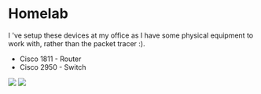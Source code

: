 # Homelab
I 've setup these devices at my office as I have some physical equipment to work with, rather than the packet tracer :).

* Cisco 1811 - Router
* Cisco 2950 - Switch

![](https://lh3.googleusercontent.com/mcJf8KlskHVZ2hojYu5kp_UTLI9LNfaFTWNobdnL8pQ7ApiyBx9Kl6OyPEtwWY9h6pE-8ZoBs0YiYva6TAL6LIw5S7_fVgqxtzmEbP-D3zUKLIszZIhHRcdA5DEIQ49mi1oWr_IjBmTSeir7_1I_gf5UxGIX0OMeaWuemG4pX-Fha1wB9v9PSSfOT6aY6qSYorLhNxY6bio_YA6szlrha83qlDO82L4gFaHHH9TXlVuZJWCRtPz2vznANX-BLqlIJ3vQQLFzvFa5d8ZDN_u06W6i_EjOkj7Cl5IgsH8uO3sJ8KxTwyVeDFS9lSHm7RlkwT6n1A-ebm5y5ZADKqMgy0Iu6DoOzVqkexKNVIFCmpSUivo0NHZfD5zUsRQMNflsEanILPxzX-jkSyfa_GPME97fdU8-mZjKVdIMVrxDorh_aPwv1zG4wMDaIV0PwN0Dp25Iua02RXGEgN1WChZd4Z5UXs4eOBu4vyxBKXV4vXQ3zipmegJcD-wvu4dDAuuHbb0tOop-aNG8WDXtfi94kWDUMWAKaGf8IIo3kkY79jIM9FpnzwpKfLBY-yZB3lsTetkxUi_RvFaixHTGbWtRHvPMj3Ir1DqRC30o6KEer5SjKHk40oXY3KUnrxVyCLX31tf6icnVWDbGvIHWHIO6ghthmZlRpcFPIkQWnibZ8zw_YArhfUQISnVKbv8W7w=w912-h416-no?authuser=0)
![](https://lh3.googleusercontent.com/p02-80RgK691b2IbCQ8G4GyhgxkbK4z3P4bm-IJPbnxk44ssXzOH2aevJ4gzjc0wP1g6b2NOEFmuWTWBSTKBYcbquTbkpxIx6GXLH-GPsFD8eFD4UkVc8y_MzlP2ihP32u25hMHb8rNN2HAhv9BMrnVy5LVG4BxvibHfUTX680bs1mmKrfJM9fQAPFgAkl_5LISD7BAsrimjbA7OybtAAqq0vZmRXBjDHWv83hLar6dVEH8V-dLV8Yk00Ghy2jL3yY0_NJvWp4UThw-tTzsoWjm5chS2dwET1MWnYWzwV4G2GknrHddlNqqhQLZcefYJGFUyhv9ceeDukpDyfibeyfsK3mEIsOr-a8wRd8v9BDMpExeYVQcJdVSUuYAQCxxdkgYYijef6PBLbxJGqugPfZvSlCwfJn6qK-wRPj7Izj6H3CiQ67v95jdAihHodrkaL1Cn2X-Z2w48yxSM5K_h9ydDm4mlSB148XJ5w1TO9aa0VDC68OB7TM-lp_LJ7N8F4KA4vrsHmHBDQCza5iBglSmcjD_eKVMBzWIXLvEafZAkYIRVvQQff-DAK7jwtpPInwYcAbNLolQP-QbpajwCW0UcN2PZfpcuJxNHr1nstoZSpQUzonLsa0RcLgMit_sh-8OxBwZE-9vEegKZNt9VINIlPMW3ck_F9D3U5zwYeotQmFf2kUTv2eSxWTWrfw=w912-h416-no?authuser=0)


